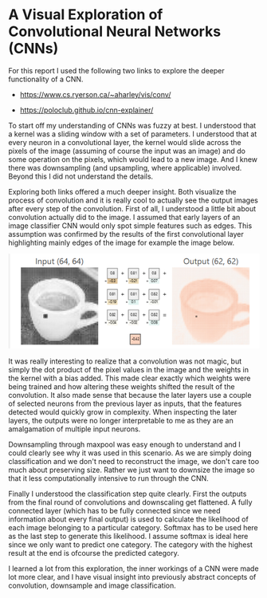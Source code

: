 # A Visual Exploration of Convolutional Neural Networks (CNNs)

For this report I used the following two links to explore the deeper functionality of a CNN. 

- https://www.cs.ryerson.ca/~aharley/vis/conv/

- https://poloclub.github.io/cnn-explainer/

To start off my understanding of CNNs was fuzzy at best. I understood that a kernel was a sliding window with a set of parameters. I understood that at every neuron in a convolutional layer, the kernel would slide across the pixels of the image (assuming of course the input was an image) and do some operation on the pixels, which would lead to a new image. And I knew there was downsampling (and upsampling, where applicable) involved. Beyond this I did not understand the details.

Exploring both links  offered a much deeper insight. Both visualize the process of convolution and it is really cool to actually see the output images after every step of the convolution. First of all, I understood a little bit about convolution actually did to the image. I assumed that early layers of an image classifier CNN would only spot simple features such as edges. This assumption was confirmed by the results of the first convolutional layer highlighting mainly edges of the image for example the image below.

![result of convulution from an early layer of a CNN](./early-layer-cnn-coffee.png)

It was really interesting to realize that a convolution was not magic, but simply the dot product of the pixel values in the image and the weights in the kernel with a bias added. This made clear exactly which weights were being trained and how altering these weights shifted the result of the convolution. It also made sense that because the later layers use a couple of selected neurons from the previous layer as inputs, that the features detected would quickly grow in complexity. When inspecting the later layers, the outputs were no longer interpretable to me as they are an amalgamation of multiple input neurons.

Downsampling through maxpool was easy enough to understand and I could clearly see why it was used in this scenario. As we are simply doing classification and we don't need to reconstruct the image, we don't care too much about preserving size. Rather we just want to downsize the image so that it less computationally intensive to run through the CNN.

Finally I understood the classification step quite clearly. First the outputs from the final round of convolutions and downscaling get flattened. A fully connected layer (which has to be fully connected since we need information about every final output) is used to calculate the likelihood of each image belonging to a particular category. Softmax has to be used here as the last step to generate this likelihood. I assume softmax is ideal here since we only want to predict one category. The category with the highest result at the end is ofcourse the predicted category.

I learned a lot from this exploration, the inner workings of a CNN were made lot more clear, and I have visual insight into previously abstract concepts of convolution, downsample and image classification.



  